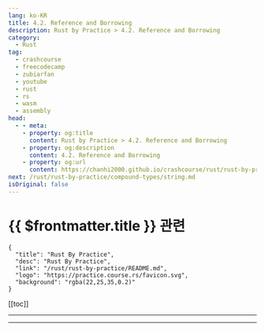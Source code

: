 ```yaml
---
lang: ko-KR
title: 4.2. Reference and Borrowing
description: Rust by Practice > 4.2. Reference and Borrowing
category: 
  - Rust
tag: 
  - crashcourse
  - freecodecamp
  - zubiarfan
  - youtube
  - rust
  - rs
  - wasm
  - assembly
head:
  - - meta:
    - property: og:title
      content: Rust by Practice > 4.2. Reference and Borrowing
    - property: og:description
      content: 4.2. Reference and Borrowing
    - property: og:url
      content: https://chanhi2000.github.io/crashcourse/rust/rust-by-practice/ownership/borrowing.html
next: /rust/rust-by-practice/compound-types/string.md
isOriginal: false
---
```


# {{ $frontmatter.title }} 관련

```component VPCard
{
  "title": "Rust By Practice",
  "desc": "Rust By Practice",
  "link": "/rust/rust-by-practice/README.md",
  "logo": "https://practice.course.rs/favicon.svg",
  "background": "rgba(22,25,35,0.2)"
}
```

[[toc]]

---

<SiteInfo
  name="5.2. Reference and Borrowing"
  desc="5.2. Reference and Borrowing"
  url="https://practice.rs/ownership/borrowing.html"
  logo="https://practice.course.rs/favicon.svg"
  preview="https://github.com/sunface/rust-by-practice/blob/master/en/assets/header.jpg?raw=true"/>

<!-- TODO: 작성 -->

---
